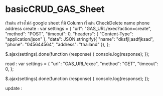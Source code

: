 # basicCRUD_GAS_Sheet

เร่ิมต้น สร้างไฟล์ google sheet ที่มี Column เริ่มต้น  CheckDelete	name	phone	address
create :
  var settings = {
    "url": "GAS_URL/exec?action=create",
    "method": "POST",
    "timeout": 0,
    "headers": {
      "Content-Type": "application/json"
    },
    "data": JSON.stringify({
      "name": "dksfjl;asdfjksad",
      "phone": "045644564",
      "address": "thailand"
    }),
  };

$.ajax(settings).done(function (response) {
  console.log(response);
});

read :
  var settings = {
    "url": "GAS_URL/exec",
    "method": "GET",
    "timeout": 0,
  };
  
  $.ajax(settings).done(function (response) {
    console.log(response);
  });

update :
